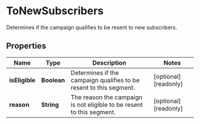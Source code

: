 

# ToNewSubscribers

Determines if the campaign qualifies to be resent to new subscribers.

## Properties

| Name | Type | Description | Notes |
|------------ | ------------- | ------------- | -------------|
|**isEligible** | **Boolean** | Determines if the campaign qualifies to be resent to this segment. |  [optional] [readonly] |
|**reason** | **String** | The reason the campaign is not eligible to be resent to this segment. |  [optional] [readonly] |



